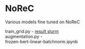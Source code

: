 # NoReC
Various models fine tuned  on NoReC<br>
  
train_grid.py - [result slurm](https://github.com/AnnaPalarkina171/NoReC/blob/main/results/slurm-6426257.out)<br>
augmentation.py - <br>
frozen-bert-linear-batchnorm.ipynb<br>
